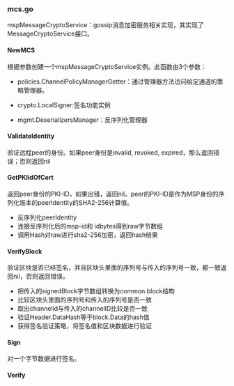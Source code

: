 ### mcs.go

mspMessageCryptoService：gossip消息加密服务相关实现，其实现了MessageCryptoService接口。

#### NewMCS

根据参数创建一个mspMessageCryptoService实例。此函数由3个参数：

* policies.ChannelPolicyManagerGetter：通过管理器方法访问给定通道的策略管理器。

* crypto.LocalSigner:签名功能实例

* mgmt.DeserializersManager：反序列化管理器

#### ValidateIdentity

验证远程peer的身份。如果peer身份是invalid, revoked, expired，那么返回错误；否则返回nil

#### GetPKIidOfCert

返回peer身份的PKI-ID，如果出错，返回nil。peer的PKI-ID是作为MSP身份的序列化版本的peerIdentity的SHA2-256计算值。

* 反序列化peerIdentity
* 连接反序列化后的msp-id和 idbytes得到raw字节数组
* 调用Hash对raw进行sha2-256加密，返回hash结果

#### VerifyBlock

验证区块是否已经签名，并且区块头里面的序列号与传入的序列号一致，都一致返回nil，否则返回错误。

* 把传入的signedBlock字节数组转换为common.block结构
* 比较区块头里面的序列号和传入的序列号是否一致
* 取出channelid与传入的channelID比较是否一致
* 验证Header.DataHash等于block.Data的hash值
* 获得签名验证策略，将签名值和区块数据进行验证

#### Sign

对一个字节数据进行签名。

#### Verify



